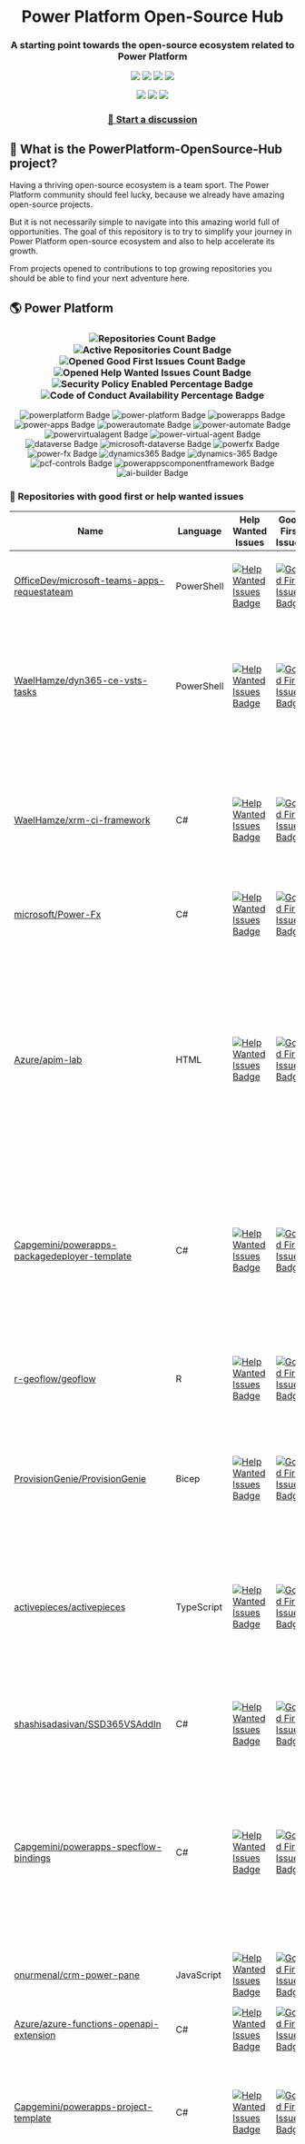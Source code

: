 <p align="center">
    <h1 align="center">
        Power Platform Open-Source Hub
    </h1>
    <h3 align="center">
        A starting point towards the open-source ecosystem related to Power Platform
    </h3>
</p>

<p align="center">
    <a href="https://github.com/rpothin/PowerPlatform-OpenSource-Hub/blob/main/LICENSE" alt="Repository License">
        <img src="https://img.shields.io/github/license/rpothin/PowerPlatform-OpenSource-Hub?color=yellow&label=License" /></a>
    <a href="#watchers" alt="Watchers">
        <img src="https://img.shields.io/github/watchers/rpothin/PowerPlatform-OpenSource-Hub?style=social" /></a>
    <a href="#forks" alt="Forks">
        <img src="https://img.shields.io/github/forks/rpothin/PowerPlatform-OpenSource-Hub?style=social" /></a>
    <a href="#stars" alt="Stars">
        <img src="https://img.shields.io/github/stars/rpothin/PowerPlatform-OpenSource-Hub?style=social" /></a>
</p>

<p align="center">
    <a href="https://github.com/rpothin/PowerPlatform-OpenSource-Hub/actions/workflows/update-github-repositories-details.yml" alt="Update repositories details">
        <img src="https://github.com/rpothin/PowerPlatform-OpenSource-Hub/actions/workflows/update-github-repositories-details.yml/badge.svg" /></a>
    <a href="https://github.com/rpothin/PowerPlatform-OpenSource-Hub/actions/workflows/update-readme-with-github-repositories-details.yml" alt="Update README">
        <img src="https://github.com/rpothin/PowerPlatform-OpenSource-Hub/actions/workflows/update-readme-with-github-repositories-details.yml/badge.svg" /></a>
    <a href="https://github.com/rpothin/PowerPlatform-OpenSource-Hub/actions/workflows/pages/pages-build-deployment" alt="Update website">
        <img src="https://github.com/rpothin/PowerPlatform-OpenSource-Hub/actions/workflows/pages/pages-build-deployment/badge.svg" /></a>
</p>

<h3 align="center">
  <a href="https://github.com/rpothin/PowerPlatform-OpenSource-Hub/discussions/new/choose">📢 Start a discussion</a>
</h3>

## 🏡 What is the PowerPlatform-OpenSource-Hub project?

Having a thriving open-source ecosystem is a team sport.
The Power Platform community should feel lucky, because we already have amazing open-source projects.

But it is not necessarily simple to navigate into this amazing world full of opportunities.
The goal of this repository is to try to simplify your journey in Power Platform open-source ecosystem and also to help accelerate its growth.

From projects opened to contributions to top growing repositories you should be able to find your next adventure here.

## 🌎 Power Platform 

<!--START_SECTION:summary-->
<h3 align='center'>
  <img alt='Repositories Count Badge' src='https://img.shields.io/badge/Repositories-204-602890'>
  <img alt='Active Repositories Count Badge' src='https://img.shields.io/badge/Active_Repositories-133-A24FBF'>
  <img alt='Opened Good First Issues Count Badge' src='https://img.shields.io/badge/Good_First_Issues-15-green'>
  <img alt='Opened Help Wanted Issues Count Badge' src='https://img.shields.io/badge/Help_Wanted_Issues-18-blue'>
  <br/>
  <img alt='Security Policy Enabled Percentage Badge' src='https://img.shields.io/badge/Security_Policy_Enabled_Percentage-22-orange'>
  <img alt='Code of Conduct Availability Percentage Badge' src='https://img.shields.io/badge/Code_of_Conduct_Availability_Percentage-30-9F2B63'>
</h3>

<p align='center'>
  <img alt='powerplatform Badge' src='https://img.shields.io/badge/powerplatform-936272'>
  <img alt='power-platform Badge' src='https://img.shields.io/badge/power--platform-642DBC'>
  <img alt='powerapps Badge' src='https://img.shields.io/badge/powerapps-D2F6C4'>
  <img alt='power-apps Badge' src='https://img.shields.io/badge/power--apps-4D1FEF'>
  <img alt='powerautomate Badge' src='https://img.shields.io/badge/powerautomate-6BAD8D'>
  <img alt='power-automate Badge' src='https://img.shields.io/badge/power--automate-EB3E9F'>
  <img alt='powervirtualagent Badge' src='https://img.shields.io/badge/powervirtualagent-ED0EAF'>
  <img alt='power-virtual-agent Badge' src='https://img.shields.io/badge/power--virtual--agent-3D3237'>
  <img alt='dataverse Badge' src='https://img.shields.io/badge/dataverse-7239B3'>
  <img alt='microsoft-dataverse Badge' src='https://img.shields.io/badge/microsoft--dataverse-A56044'>
  <img alt='powerfx Badge' src='https://img.shields.io/badge/powerfx-6BB5DB'>
  <img alt='power-fx Badge' src='https://img.shields.io/badge/power--fx-746624'>
  <img alt='dynamics365 Badge' src='https://img.shields.io/badge/dynamics365-400B17'>
  <img alt='dynamics-365 Badge' src='https://img.shields.io/badge/dynamics--365-0ADC5A'>
  <img alt='pcf-controls Badge' src='https://img.shields.io/badge/pcf--controls-9CF9C7'>
  <img alt='powerappscomponentframework Badge' src='https://img.shields.io/badge/powerappscomponentframework-E68C44'>
  <img alt='ai-builder Badge' src='https://img.shields.io/badge/ai--builder-5F87DA'>
</p>
<!--END_SECTION:summary-->

### 💭 Repositories with good first or help wanted issues

<!--START_SECTION:repositories-opened-to-contribution-->
|Name|Language|Help Wanted Issues|Good First Issues|Topics|
|----|--------|------------------|-----------------|------|
|[OfficeDev/microsoft-teams-apps-requestateam](https://github.com/OfficeDev/microsoft-teams-apps-requestateam)|PowerShell|[![Help Wanted Issues Badge](https://img.shields.io/badge/30-blue)](https://github.com/OfficeDev/microsoft-teams-apps-requestateam/labels/help%20wanted)|[![Good First Issues Badge](https://img.shields.io/badge/17-green)](https://github.com/OfficeDev/microsoft-teams-apps-requestateam/labels/good%20first%20issue)|![microsoft Badge](https://img.shields.io/badge/microsoft-EDABCA) ![microsoftteams Badge](https://img.shields.io/badge/microsoftteams-A8A98B) ![powerapps Badge](https://img.shields.io/badge/powerapps-3BCC6B) ![powerautomate Badge](https://img.shields.io/badge/powerautomate-F26A70) ![logicapps Badge](https://img.shields.io/badge/logicapps-BBAC58) ![azure Badge](https://img.shields.io/badge/azure-B1DC4B)|
|[WaelHamze/dyn365-ce-vsts-tasks](https://github.com/WaelHamze/dyn365-ce-vsts-tasks)|PowerShell|[![Help Wanted Issues Badge](https://img.shields.io/badge/30-blue)](https://github.com/WaelHamze/dyn365-ce-vsts-tasks/labels/help%20wanted)|[![Good First Issues Badge](https://img.shields.io/badge/0-green)](https://github.com/WaelHamze/dyn365-ce-vsts-tasks/labels/good%20first%20issue)|![devops Badge](https://img.shields.io/badge/devops-9B75E9) ![continuous-integration Badge](https://img.shields.io/badge/continuous--integration-D8E7D3) ![continuous-delivery Badge](https://img.shields.io/badge/continuous--delivery-EF9638) ![continuous-deployment Badge](https://img.shields.io/badge/continuous--deployment-ACA64C) ![dynamics-365 Badge](https://img.shields.io/badge/dynamics--365-8FAC13) ![powershell Badge](https://img.shields.io/badge/powershell-E2D4F8) ![msdyn365 Badge](https://img.shields.io/badge/msdyn365-717721) ![crm Badge](https://img.shields.io/badge/crm-2C590B) ![dynamics Badge](https://img.shields.io/badge/dynamics-A52B39) ![build-automation Badge](https://img.shields.io/badge/build--automation-573763) ![release-automation Badge](https://img.shields.io/badge/release--automation-CBA6A9)|
|[WaelHamze/xrm-ci-framework](https://github.com/WaelHamze/xrm-ci-framework)|C#|[![Help Wanted Issues Badge](https://img.shields.io/badge/11-blue)](https://github.com/WaelHamze/xrm-ci-framework/labels/help%20wanted)|[![Good First Issues Badge](https://img.shields.io/badge/0-green)](https://github.com/WaelHamze/xrm-ci-framework/labels/good%20first%20issue)|![devops Badge](https://img.shields.io/badge/devops-26DCB1) ![continuous-integration Badge](https://img.shields.io/badge/continuous--integration-FC6040) ![continuous-delivery Badge](https://img.shields.io/badge/continuous--delivery-13B99B) ![continuous-deployment Badge](https://img.shields.io/badge/continuous--deployment-111CEA) ![crm Badge](https://img.shields.io/badge/crm-C7EDC9) ![dynamics Badge](https://img.shields.io/badge/dynamics-EE6137) ![msdyn365 Badge](https://img.shields.io/badge/msdyn365-60EB89) ![dynamics-365 Badge](https://img.shields.io/badge/dynamics--365-41593C) ![powershell Badge](https://img.shields.io/badge/powershell-7912F4) ![scripts Badge](https://img.shields.io/badge/scripts-D4D3FC) ![build-automation Badge](https://img.shields.io/badge/build--automation-097C85) ![release-automation Badge](https://img.shields.io/badge/release--automation-C65E4A)|
|[microsoft/Power-Fx](https://github.com/microsoft/Power-Fx)|C#|[![Help Wanted Issues Badge](https://img.shields.io/badge/0-blue)](https://github.com/microsoft/Power-Fx/labels/help%20wanted)|[![Good First Issues Badge](https://img.shields.io/badge/9-green)](https://github.com/microsoft/Power-Fx/labels/good%20first%20issue)|![power-fx Badge](https://img.shields.io/badge/power--fx-68F87F) ![powerfx Badge](https://img.shields.io/badge/powerfx-AD7AC9)|
|[Azure/apim-lab](https://github.com/Azure/apim-lab)|HTML|[![Help Wanted Issues Badge](https://img.shields.io/badge/4-blue)](https://github.com/Azure/apim-lab/labels/help%20wanted)|[![Good First Issues Badge](https://img.shields.io/badge/5-green)](https://github.com/Azure/apim-lab/labels/good%20first%20issue)|![api-rest Badge](https://img.shields.io/badge/api--rest-FAC5B7) ![api-management Badge](https://img.shields.io/badge/api--management-9DAEC9) ![oauth2 Badge](https://img.shields.io/badge/oauth2-8CEB9A) ![azure-api-management Badge](https://img.shields.io/badge/azure--api--management-AC812F) ![json-api Badge](https://img.shields.io/badge/json--api-E1B78D) ![azure-active-directory Badge](https://img.shields.io/badge/azure--active--directory-BEFE50) ![key-vault Badge](https://img.shields.io/badge/key--vault-377D64) ![managed-identities Badge](https://img.shields.io/badge/managed--identities-BCBA60) ![microsoft Badge](https://img.shields.io/badge/microsoft-84E0DB) ![powerapps Badge](https://img.shields.io/badge/powerapps-8B9125) ![ci-cd Badge](https://img.shields.io/badge/ci--cd-F4FFCB) ![azure-devops Badge](https://img.shields.io/badge/azure--devops-4BB9CE) ![azure-resource-manager Badge](https://img.shields.io/badge/azure--resource--manager-E678EE) ![api-gateway Badge](https://img.shields.io/badge/api--gateway-9F6840) ![api-documentation Badge](https://img.shields.io/badge/api--documentation-2D480A) ![swagger Badge](https://img.shields.io/badge/swagger-9DC4E4) ![openapi Badge](https://img.shields.io/badge/openapi-8B52B2) ![azure-resource-templates Badge](https://img.shields.io/badge/azure--resource--templates-0D5E33)|
|[Capgemini/powerapps-packagedeployer-template](https://github.com/Capgemini/powerapps-packagedeployer-template)|C#|[![Help Wanted Issues Badge](https://img.shields.io/badge/0-blue)](https://github.com/Capgemini/powerapps-packagedeployer-template/labels/help%20wanted)|[![Good First Issues Badge](https://img.shields.io/badge/5-green)](https://github.com/Capgemini/powerapps-packagedeployer-template/labels/good%20first%20issue)|![dyanmics-365 Badge](https://img.shields.io/badge/dyanmics--365-CC3728) ![dynamics Badge](https://img.shields.io/badge/dynamics-95A7BD) ![dynamics-crm Badge](https://img.shields.io/badge/dynamics--crm-B2BDB0) ![alm Badge](https://img.shields.io/badge/alm-E68BA2) ![continuous-deployment Badge](https://img.shields.io/badge/continuous--deployment-638729) ![continuous-delivery Badge](https://img.shields.io/badge/continuous--delivery-8BEFDB) ![powerapps Badge](https://img.shields.io/badge/powerapps-E95778) ![package-deployer Badge](https://img.shields.io/badge/package--deployer-D35665) ![power-apps Badge](https://img.shields.io/badge/power--apps-EC1382) ![power-platform Badge](https://img.shields.io/badge/power--platform-90EE03) ![microsoft Badge](https://img.shields.io/badge/microsoft-468015)|
|[r-geoflow/geoflow](https://github.com/r-geoflow/geoflow)|R|[![Help Wanted Issues Badge](https://img.shields.io/badge/5-blue)](https://github.com/r-geoflow/geoflow/labels/help%20wanted)|[![Good First Issues Badge](https://img.shields.io/badge/0-green)](https://github.com/r-geoflow/geoflow/labels/good%20first%20issue)|![r Badge](https://img.shields.io/badge/r-C6D98B) ![geospatial Badge](https://img.shields.io/badge/geospatial-A1D5B5) ![spatial Badge](https://img.shields.io/badge/spatial-9792B9) ![workflow Badge](https://img.shields.io/badge/workflow-FF4FC7) ![data Badge](https://img.shields.io/badge/data-AC026C) ![metadata Badge](https://img.shields.io/badge/metadata-00A931) ![fair Badge](https://img.shields.io/badge/fair-329DF2) ![inspire Badge](https://img.shields.io/badge/inspire-F598BC) ![iso Badge](https://img.shields.io/badge/iso-A555B1) ![ogc Badge](https://img.shields.io/badge/ogc-15C94B) ![orchestrator Badge](https://img.shields.io/badge/orchestrator-CF1F0B) ![zenodo Badge](https://img.shields.io/badge/zenodo-32839F) ![dataverse Badge](https://img.shields.io/badge/dataverse-1DC55F) ![postgis Badge](https://img.shields.io/badge/postgis-852BA1) ![ocs Badge](https://img.shields.io/badge/ocs-789DB4)|
|[ProvisionGenie/ProvisionGenie](https://github.com/ProvisionGenie/ProvisionGenie)|Bicep|[![Help Wanted Issues Badge](https://img.shields.io/badge/3-blue)](https://github.com/ProvisionGenie/ProvisionGenie/labels/help%20wanted)|[![Good First Issues Badge](https://img.shields.io/badge/2-green)](https://github.com/ProvisionGenie/ProvisionGenie/labels/good%20first%20issue)|![microsoftteams Badge](https://img.shields.io/badge/microsoftteams-CA0A58) ![powerplatform Badge](https://img.shields.io/badge/powerplatform-58E60C) ![logicapps Badge](https://img.shields.io/badge/logicapps-CA83D2) ![microsoft-teams Badge](https://img.shields.io/badge/microsoft--teams-D13231) ![azure Badge](https://img.shields.io/badge/azure-EDF4B7) ![microsoft Badge](https://img.shields.io/badge/microsoft-18A0F2) ![hacktoberfest Badge](https://img.shields.io/badge/hacktoberfest-D26D03)|
|[activepieces/activepieces](https://github.com/activepieces/activepieces)|TypeScript|[![Help Wanted Issues Badge](https://img.shields.io/badge/4-blue)](https://github.com/activepieces/activepieces/labels/help%20wanted)|[![Good First Issues Badge](https://img.shields.io/badge/0-green)](https://github.com/activepieces/activepieces/labels/good%20first%20issue)|![no-code Badge](https://img.shields.io/badge/no--code-16A1C6) ![business-automation Badge](https://img.shields.io/badge/business--automation-84A871) ![zapier Badge](https://img.shields.io/badge/zapier-BBA4ED) ![low-code Badge](https://img.shields.io/badge/low--code-DA0377) ![automation Badge](https://img.shields.io/badge/automation-4033C1) ![typescript Badge](https://img.shields.io/badge/typescript-32130D) ![self-hosted Badge](https://img.shields.io/badge/self--hosted-3C1473) ![workflow Badge](https://img.shields.io/badge/workflow-14EC21) ![n8n Badge](https://img.shields.io/badge/n8n-59271B) ![automation-tools Badge](https://img.shields.io/badge/automation--tools-96280B) ![workflow-automation Badge](https://img.shields.io/badge/workflow--automation-AD885F) ![enterprise-automation Badge](https://img.shields.io/badge/enterprise--automation-45B050) ![llm Badge](https://img.shields.io/badge/llm-0C3960) ![workato Badge](https://img.shields.io/badge/workato-35A6C8) ![powerautomate Badge](https://img.shields.io/badge/powerautomate-EFC3DB) ![tray Badge](https://img.shields.io/badge/tray-3FCADF) ![agent Badge](https://img.shields.io/badge/agent-96E386) ![agents Badge](https://img.shields.io/badge/agents-691E5A) ![ai Badge](https://img.shields.io/badge/ai-8A17ED)|
|[shashisadasivan/SSD365VSAddIn](https://github.com/shashisadasivan/SSD365VSAddIn)|C#|[![Help Wanted Issues Badge](https://img.shields.io/badge/2-blue)](https://github.com/shashisadasivan/SSD365VSAddIn/labels/help%20wanted)|[![Good First Issues Badge](https://img.shields.io/badge/2-green)](https://github.com/shashisadasivan/SSD365VSAddIn/labels/good%20first%20issue)|![d365fo Badge](https://img.shields.io/badge/d365fo-9EBD28) ![d365 Badge](https://img.shields.io/badge/d365-BB1834) ![visual-studio-extension Badge](https://img.shields.io/badge/visual--studio--extension-10D598) ![dynamics-365 Badge](https://img.shields.io/badge/dynamics--365-31208F) ![hacktoberfest Badge](https://img.shields.io/badge/hacktoberfest-F72307)|
|[Capgemini/powerapps-specflow-bindings](https://github.com/Capgemini/powerapps-specflow-bindings)|C#|[![Help Wanted Issues Badge](https://img.shields.io/badge/0-blue)](https://github.com/Capgemini/powerapps-specflow-bindings/labels/help%20wanted)|[![Good First Issues Badge](https://img.shields.io/badge/4-green)](https://github.com/Capgemini/powerapps-specflow-bindings/labels/good%20first%20issue)|![dynamics-365 Badge](https://img.shields.io/badge/dynamics--365-67043D) ![dynamics Badge](https://img.shields.io/badge/dynamics-DA75A2) ![dynamics-crm Badge](https://img.shields.io/badge/dynamics--crm-BD7205) ![specflow Badge](https://img.shields.io/badge/specflow-B3F748) ![automated-testing Badge](https://img.shields.io/badge/automated--testing-9E5929) ![automated-tests Badge](https://img.shields.io/badge/automated--tests-358D0F) ![ui-testing Badge](https://img.shields.io/badge/ui--testing-35B70F) ![xrm Badge](https://img.shields.io/badge/xrm-D5C011) ![powerapps Badge](https://img.shields.io/badge/powerapps-365068) ![cds Badge](https://img.shields.io/badge/cds-069A17) ![bindings Badge](https://img.shields.io/badge/bindings-CD0997) ![specflow-steps Badge](https://img.shields.io/badge/specflow--steps-93FC39) ![test-automation Badge](https://img.shields.io/badge/test--automation-20493A) ![testing Badge](https://img.shields.io/badge/testing-6BACFA) ![specflow-bindings Badge](https://img.shields.io/badge/specflow--bindings-7D1647) ![uci Badge](https://img.shields.io/badge/uci-0ABE90) ![power-apps Badge](https://img.shields.io/badge/power--apps-B5FC70) ![power-platform Badge](https://img.shields.io/badge/power--platform-F08CAD) ![microsoft Badge](https://img.shields.io/badge/microsoft-DF3E83)|
|[onurmenal/crm-power-pane](https://github.com/onurmenal/crm-power-pane)|JavaScript|[![Help Wanted Issues Badge](https://img.shields.io/badge/1-blue)](https://github.com/onurmenal/crm-power-pane/labels/help%20wanted)|[![Good First Issues Badge](https://img.shields.io/badge/3-green)](https://github.com/onurmenal/crm-power-pane/labels/good%20first%20issue)|![dynamics-crm Badge](https://img.shields.io/badge/dynamics--crm-9EBCCD) ![dynamics-365 Badge](https://img.shields.io/badge/dynamics--365-BEC55A) ![browser-extension Badge](https://img.shields.io/badge/browser--extension-C3467E) ![crm Badge](https://img.shields.io/badge/crm-F097A4)|
|[Azure/azure-functions-openapi-extension](https://github.com/Azure/azure-functions-openapi-extension)|C#|[![Help Wanted Issues Badge](https://img.shields.io/badge/0-blue)](https://github.com/Azure/azure-functions-openapi-extension/labels/help%20wanted)|[![Good First Issues Badge](https://img.shields.io/badge/4-green)](https://github.com/Azure/azure-functions-openapi-extension/labels/good%20first%20issue)|![azure-functions Badge](https://img.shields.io/badge/azure--functions-956E46) ![swagger-ui Badge](https://img.shields.io/badge/swagger--ui-6FDE1B) ![hacktoberfest Badge](https://img.shields.io/badge/hacktoberfest-DCA75E) ![azure Badge](https://img.shields.io/badge/azure-6C91B8) ![openapi Badge](https://img.shields.io/badge/openapi-7F9113) ![power-platform Badge](https://img.shields.io/badge/power--platform-48A0B9)|
|[Capgemini/powerapps-project-template](https://github.com/Capgemini/powerapps-project-template)|C#|[![Help Wanted Issues Badge](https://img.shields.io/badge/0-blue)](https://github.com/Capgemini/powerapps-project-template/labels/help%20wanted)|[![Good First Issues Badge](https://img.shields.io/badge/3-green)](https://github.com/Capgemini/powerapps-project-template/labels/good%20first%20issue)|![powerapps Badge](https://img.shields.io/badge/powerapps-15A56B) ![power-apps Badge](https://img.shields.io/badge/power--apps-38B33D) ![dynamics-365 Badge](https://img.shields.io/badge/dynamics--365-01A265) ![dynamics Badge](https://img.shields.io/badge/dynamics-CA7693) ![dynamics-crm Badge](https://img.shields.io/badge/dynamics--crm-7AFF1C) ![powerplatform Badge](https://img.shields.io/badge/powerplatform-CB7A64) ![power-platform Badge](https://img.shields.io/badge/power--platform-F909D5) ![yeoman-generator Badge](https://img.shields.io/badge/yeoman--generator-7558C5) ![microsoft Badge](https://img.shields.io/badge/microsoft-61D52E)|
|[J535D165/datahugger](https://github.com/J535D165/datahugger)|Python|[![Help Wanted Issues Badge](https://img.shields.io/badge/3-blue)](https://github.com/J535D165/datahugger/labels/help%20wanted)|[![Good First Issues Badge](https://img.shields.io/badge/0-green)](https://github.com/J535D165/datahugger/labels/good%20first%20issue)|![scientific Badge](https://img.shields.io/badge/scientific-A85B96) ![scientific-data Badge](https://img.shields.io/badge/scientific--data-376B3A) ![cli Badge](https://img.shields.io/badge/cli-F30729) ![data Badge](https://img.shields.io/badge/data-E70C64) ![dataverse Badge](https://img.shields.io/badge/dataverse-1C2D77) ![dryad Badge](https://img.shields.io/badge/dryad-76EF32) ![figshare Badge](https://img.shields.io/badge/figshare-A6D770) ![github Badge](https://img.shields.io/badge/github-86947D) ![python Badge](https://img.shields.io/badge/python-C216E0) ![repository Badge](https://img.shields.io/badge/repository-80A292) ![research Badge](https://img.shields.io/badge/research-7D80CC) ![research-data-management Badge](https://img.shields.io/badge/research--data--management-278817) ![science Badge](https://img.shields.io/badge/science-89AE82) ![utrecht-university Badge](https://img.shields.io/badge/utrecht--university-9F3499) ![zenodo Badge](https://img.shields.io/badge/zenodo-6D7520) ![datacite Badge](https://img.shields.io/badge/datacite-2CE6E1) ![dataone Badge](https://img.shields.io/badge/dataone-67CED9) ![mendeley-data Badge](https://img.shields.io/badge/mendeley--data-4D591D) ![rdm Badge](https://img.shields.io/badge/rdm-867DFB)|
|[pnp/provision-assist-m365](https://github.com/pnp/provision-assist-m365)|PowerShell|[![Help Wanted Issues Badge](https://img.shields.io/badge/1-blue)](https://github.com/pnp/provision-assist-m365/labels/help%20wanted)|[![Good First Issues Badge](https://img.shields.io/badge/1-green)](https://github.com/pnp/provision-assist-m365/labels/good%20first%20issue)|![microsoftteams Badge](https://img.shields.io/badge/microsoftteams-42D601) ![powerapps Badge](https://img.shields.io/badge/powerapps-885588) ![powerapps-solutions Badge](https://img.shields.io/badge/powerapps--solutions-05CDED) ![sharepoint Badge](https://img.shields.io/badge/sharepoint-828539) ![azureautomation Badge](https://img.shields.io/badge/azureautomation-35475E) ![logicapps Badge](https://img.shields.io/badge/logicapps-D17789) ![powerautomate Badge](https://img.shields.io/badge/powerautomate-63DC29) ![powershell Badge](https://img.shields.io/badge/powershell-5C7264) ![provisioning Badge](https://img.shields.io/badge/provisioning-5D1B17) ![copilot Badge](https://img.shields.io/badge/copilot-1E127C) ![copilot-for-microsoft-365 Badge](https://img.shields.io/badge/copilot--for--microsoft--365-AFD8FE)|
|[microsoft/powercat-creator-kit](https://github.com/microsoft/powercat-creator-kit)|CSS|[![Help Wanted Issues Badge](https://img.shields.io/badge/0-blue)](https://github.com/microsoft/powercat-creator-kit/labels/help%20wanted)|[![Good First Issues Badge](https://img.shields.io/badge/2-green)](https://github.com/microsoft/powercat-creator-kit/labels/good%20first%20issue)|![pcf Badge](https://img.shields.io/badge/pcf-22A3A9) ![powerapps Badge](https://img.shields.io/badge/powerapps-F59D05)|
|[ewingjm/development-hub](https://github.com/ewingjm/development-hub)|C#|[![Help Wanted Issues Badge](https://img.shields.io/badge/0-blue)](https://github.com/ewingjm/development-hub/labels/help%20wanted)|[![Good First Issues Badge](https://img.shields.io/badge/2-green)](https://github.com/ewingjm/development-hub/labels/good%20first%20issue)|![powerapps Badge](https://img.shields.io/badge/powerapps-9E2FE2) ![powerapps-solutions Badge](https://img.shields.io/badge/powerapps--solutions-1E4198) ![powerplatform Badge](https://img.shields.io/badge/powerplatform-C5737F) ![dynamics Badge](https://img.shields.io/badge/dynamics-A801F9) ![dynamics-crm Badge](https://img.shields.io/badge/dynamics--crm-640D9A) ![dynamics365 Badge](https://img.shields.io/badge/dynamics365-D33BD2) ![dynamics-365 Badge](https://img.shields.io/badge/dynamics--365-F77C24) ![dynamics-crm-online Badge](https://img.shields.io/badge/dynamics--crm--online-7C08C0) ![common-data-service Badge](https://img.shields.io/badge/common--data--service-5DB058) ![cds Badge](https://img.shields.io/badge/cds-71DBA6) ![ci Badge](https://img.shields.io/badge/ci-7C8829) ![continuous-integration Badge](https://img.shields.io/badge/continuous--integration-8FEF22) ![devops Badge](https://img.shields.io/badge/devops-0E44B6) ![azure-devops Badge](https://img.shields.io/badge/azure--devops-EEC7CD)|
|[Capgemini/xrm-datamigration](https://github.com/Capgemini/xrm-datamigration)|C#|[![Help Wanted Issues Badge](https://img.shields.io/badge/0-blue)](https://github.com/Capgemini/xrm-datamigration/labels/help%20wanted)|[![Good First Issues Badge](https://img.shields.io/badge/2-green)](https://github.com/Capgemini/xrm-datamigration/labels/good%20first%20issue)|![power-apps Badge](https://img.shields.io/badge/power--apps-5B9C72) ![power-platform Badge](https://img.shields.io/badge/power--platform-CCE404) ![dynamics-365 Badge](https://img.shields.io/badge/dynamics--365-4C1D19) ![dynamics-crm Badge](https://img.shields.io/badge/dynamics--crm-E24D0F) ![dynamics Badge](https://img.shields.io/badge/dynamics-A8C52E) ![common-data-service Badge](https://img.shields.io/badge/common--data--service-FF034C) ![cds Badge](https://img.shields.io/badge/cds-693E6F) ![microsoft Badge](https://img.shields.io/badge/microsoft-B43CCF) ![powerplatform Badge](https://img.shields.io/badge/powerplatform-2595D5)|
|[microsoft/Microsoft365DSC](https://github.com/microsoft/Microsoft365DSC)|PowerShell|[![Help Wanted Issues Badge](https://img.shields.io/badge/2-blue)](https://github.com/microsoft/Microsoft365DSC/labels/help%20wanted)|[![Good First Issues Badge](https://img.shields.io/badge/0-green)](https://github.com/microsoft/Microsoft365DSC/labels/good%20first%20issue)|![microsoft365 Badge](https://img.shields.io/badge/microsoft365-9F6FED) ![powershell Badge](https://img.shields.io/badge/powershell-B2F1C0) ![monitoring Badge](https://img.shields.io/badge/monitoring-7B1AB6) ![desiredstateconfiguration Badge](https://img.shields.io/badge/desiredstateconfiguration-88CC06) ![configuration-as-code Badge](https://img.shields.io/badge/configuration--as--code-D65396) ![devops Badge](https://img.shields.io/badge/devops-83191C) ![office365 Badge](https://img.shields.io/badge/office365-E49961) ![sharepoint Badge](https://img.shields.io/badge/sharepoint-B58D57) ![onedrive Badge](https://img.shields.io/badge/onedrive-36D553) ![powerplatform Badge](https://img.shields.io/badge/powerplatform-E7BD4A) ![teams Badge](https://img.shields.io/badge/teams-715E82) ![microsoft Badge](https://img.shields.io/badge/microsoft-072F8A) ![securityandcompliance Badge](https://img.shields.io/badge/securityandcompliance-C0BE65) ![skypeforbusiness Badge](https://img.shields.io/badge/skypeforbusiness-8D970E) ![azuread Badge](https://img.shields.io/badge/azuread-FE9F76) ![exchangeonline Badge](https://img.shields.io/badge/exchangeonline-0A9DAB) ![intune Badge](https://img.shields.io/badge/intune-73365D) ![hacktoberfest Badge](https://img.shields.io/badge/hacktoberfest-30F14F)|
|[OliverFlint/XrmTypesGen](https://github.com/OliverFlint/XrmTypesGen)|TypeScript|[![Help Wanted Issues Badge](https://img.shields.io/badge/2-blue)](https://github.com/OliverFlint/XrmTypesGen/labels/help%20wanted)|[![Good First Issues Badge](https://img.shields.io/badge/0-green)](https://github.com/OliverFlint/XrmTypesGen/labels/good%20first%20issue)|![dynmaics Badge](https://img.shields.io/badge/dynmaics-34703F) ![356 Badge](https://img.shields.io/badge/356-D3EBAD) ![typescript Badge](https://img.shields.io/badge/typescript-CF17D8) ![javascript Badge](https://img.shields.io/badge/javascript-6BD4F9) ![dataverse Badge](https://img.shields.io/badge/dataverse-11737C) ![powerapps Badge](https://img.shields.io/badge/powerapps-5D5A40) ![dynamics-365 Badge](https://img.shields.io/badge/dynamics--365-3EA93F)|
|[scottdurow/RibbonWorkbench](https://github.com/scottdurow/RibbonWorkbench)|JavaScript|[![Help Wanted Issues Badge](https://img.shields.io/badge/1-blue)](https://github.com/scottdurow/RibbonWorkbench/labels/help%20wanted)|[![Good First Issues Badge](https://img.shields.io/badge/0-green)](https://github.com/scottdurow/RibbonWorkbench/labels/good%20first%20issue)|![dynamics365 Badge](https://img.shields.io/badge/dynamics365-F635BF)|
|[IQSS/dataverse-client-r](https://github.com/IQSS/dataverse-client-r)|R|[![Help Wanted Issues Badge](https://img.shields.io/badge/1-blue)](https://github.com/IQSS/dataverse-client-r/labels/help%20wanted)|[![Good First Issues Badge](https://img.shields.io/badge/0-green)](https://github.com/IQSS/dataverse-client-r/labels/good%20first%20issue)|![dataverse Badge](https://img.shields.io/badge/dataverse-0E06B9) ![sword Badge](https://img.shields.io/badge/sword-98F91D) ![r Badge](https://img.shields.io/badge/r-2633F2) ![cran Badge](https://img.shields.io/badge/cran-D3C71F) ![data Badge](https://img.shields.io/badge/data-4ECF1A) ![data-deposit Badge](https://img.shields.io/badge/data--deposit-D7493B) ![dataverse-api Badge](https://img.shields.io/badge/dataverse--api-09E338)|
|[Power-Maverick/PCF-CustomControlBuilder](https://github.com/Power-Maverick/PCF-CustomControlBuilder)|C#|[![Help Wanted Issues Badge](https://img.shields.io/badge/1-blue)](https://github.com/Power-Maverick/PCF-CustomControlBuilder/labels/help%20wanted)|[![Good First Issues Badge](https://img.shields.io/badge/0-green)](https://github.com/Power-Maverick/PCF-CustomControlBuilder/labels/good%20first%20issue)|![xrmtoolbox Badge](https://img.shields.io/badge/xrmtoolbox-DCE7E2) ![cds Badge](https://img.shields.io/badge/cds-7EFAA7) ![powerapps Badge](https://img.shields.io/badge/powerapps-BF2B2A) ![dynamics-365 Badge](https://img.shields.io/badge/dynamics--365-E0F4A4) ![pcf Badge](https://img.shields.io/badge/pcf-ED4E4C) ![custom-controls Badge](https://img.shields.io/badge/custom--controls-74C4D6) ![powerappscomponentframework Badge](https://img.shields.io/badge/powerappscomponentframework-EF64EF)|
|[MscrmTools/XrmToolBox](https://github.com/MscrmTools/XrmToolBox)|C#|[![Help Wanted Issues Badge](https://img.shields.io/badge/1-blue)](https://github.com/MscrmTools/XrmToolBox/labels/help%20wanted)|[![Good First Issues Badge](https://img.shields.io/badge/0-green)](https://github.com/MscrmTools/XrmToolBox/labels/good%20first%20issue)|![xrmtoolbox Badge](https://img.shields.io/badge/xrmtoolbox-5BD91F) ![microsoft-dynamics-crm Badge](https://img.shields.io/badge/microsoft--dynamics--crm-A0E6BA) ![cds Badge](https://img.shields.io/badge/cds-DE4A13) ![powerapps Badge](https://img.shields.io/badge/powerapps-CFC936) ![microsoft-dynamics Badge](https://img.shields.io/badge/microsoft--dynamics-DF0CAA) ![microsoft-dataverse Badge](https://img.shields.io/badge/microsoft--dataverse-0F9455)|
|[OGcanviz/ChartComponents](https://github.com/OGcanviz/ChartComponents)||[![Help Wanted Issues Badge](https://img.shields.io/badge/0-blue)](https://github.com/OGcanviz/ChartComponents/labels/help%20wanted)|[![Good First Issues Badge](https://img.shields.io/badge/1-green)](https://github.com/OGcanviz/ChartComponents/labels/good%20first%20issue)|![powerapps Badge](https://img.shields.io/badge/powerapps-9CAB13) ![office365 Badge](https://img.shields.io/badge/office365-BBC441) ![powerplatform Badge](https://img.shields.io/badge/powerplatform-541220) ![charts Badge](https://img.shields.io/badge/charts-80B16F) ![graphs Badge](https://img.shields.io/badge/graphs-1F240F) ![svg Badge](https://img.shields.io/badge/svg-FCFE89) ![components Badge](https://img.shields.io/badge/components-5C7567)|
|[PowerPlatformAF/PowerPlatformAF](https://github.com/PowerPlatformAF/PowerPlatformAF)||[![Help Wanted Issues Badge](https://img.shields.io/badge/1-blue)](https://github.com/PowerPlatformAF/PowerPlatformAF/labels/help%20wanted)|[![Good First Issues Badge](https://img.shields.io/badge/0-green)](https://github.com/PowerPlatformAF/PowerPlatformAF/labels/good%20first%20issue)|![powerplatform Badge](https://img.shields.io/badge/powerplatform-4A7E71) ![powerapps Badge](https://img.shields.io/badge/powerapps-0C586A) ![powerbi Badge](https://img.shields.io/badge/powerbi-0D7AA8) ![powerautomate Badge](https://img.shields.io/badge/powerautomate-691C0C) ![powervirtualagent Badge](https://img.shields.io/badge/powervirtualagent-8656DD) ![dynamics365 Badge](https://img.shields.io/badge/dynamics365-7CCBB6) ![microsoft Badge](https://img.shields.io/badge/microsoft-EA4B78)|
<!--END_SECTION:repositories-opened-to-contribution-->

### 🚀 Top 10 growing repositories

<!--START_SECTION:top-growing-repositories-->
|Name|Language|Stars|Watchers|Topics|
|----|--------|-----|--------|------|
|[activepieces/activepieces](https://github.com/activepieces/activepieces)|TypeScript|![Stars Badge](https://img.shields.io/badge/10021-yellow)|![Watchers Badge](https://img.shields.io/badge/58-orange)|![no-code Badge](https://img.shields.io/badge/no--code-B69871) ![business-automation Badge](https://img.shields.io/badge/business--automation-0AFF77) ![zapier Badge](https://img.shields.io/badge/zapier-6A2799) ![low-code Badge](https://img.shields.io/badge/low--code-5A4EFC) ![automation Badge](https://img.shields.io/badge/automation-F03818) ![typescript Badge](https://img.shields.io/badge/typescript-DAD5D7) ![self-hosted Badge](https://img.shields.io/badge/self--hosted-8FF6D7) ![workflow Badge](https://img.shields.io/badge/workflow-587B66) ![n8n Badge](https://img.shields.io/badge/n8n-FDE42E) ![automation-tools Badge](https://img.shields.io/badge/automation--tools-2870A7) ![workflow-automation Badge](https://img.shields.io/badge/workflow--automation-90D395) ![enterprise-automation Badge](https://img.shields.io/badge/enterprise--automation-C951A0) ![llm Badge](https://img.shields.io/badge/llm-1EE1AD) ![workato Badge](https://img.shields.io/badge/workato-481EC9) ![powerautomate Badge](https://img.shields.io/badge/powerautomate-3E797B) ![tray Badge](https://img.shields.io/badge/tray-E90F82) ![agent Badge](https://img.shields.io/badge/agent-3B1768) ![agents Badge](https://img.shields.io/badge/agents-43107C) ![ai Badge](https://img.shields.io/badge/ai-401B81)|
|[microsoft/Microsoft365DSC](https://github.com/microsoft/Microsoft365DSC)|PowerShell|![Stars Badge](https://img.shields.io/badge/1633-yellow)|![Watchers Badge](https://img.shields.io/badge/78-orange)|![microsoft365 Badge](https://img.shields.io/badge/microsoft365-6E9533) ![powershell Badge](https://img.shields.io/badge/powershell-CCB7A1) ![monitoring Badge](https://img.shields.io/badge/monitoring-6D8B39) ![desiredstateconfiguration Badge](https://img.shields.io/badge/desiredstateconfiguration-CCA6C7) ![configuration-as-code Badge](https://img.shields.io/badge/configuration--as--code-28BE4C) ![devops Badge](https://img.shields.io/badge/devops-0A87D4) ![office365 Badge](https://img.shields.io/badge/office365-2D94DE) ![sharepoint Badge](https://img.shields.io/badge/sharepoint-19543C) ![onedrive Badge](https://img.shields.io/badge/onedrive-D2C884) ![powerplatform Badge](https://img.shields.io/badge/powerplatform-724005) ![teams Badge](https://img.shields.io/badge/teams-0C2DBE) ![microsoft Badge](https://img.shields.io/badge/microsoft-916CDC) ![securityandcompliance Badge](https://img.shields.io/badge/securityandcompliance-9DD4E3) ![skypeforbusiness Badge](https://img.shields.io/badge/skypeforbusiness-B332B6) ![azuread Badge](https://img.shields.io/badge/azuread-C25908) ![exchangeonline Badge](https://img.shields.io/badge/exchangeonline-87FACC) ![intune Badge](https://img.shields.io/badge/intune-A5EB9E) ![hacktoberfest Badge](https://img.shields.io/badge/hacktoberfest-D2E6C0)|
|[sandroasp/Microsoft-Integration-and-Azure-Stencils-Pack-for-Visio](https://github.com/sandroasp/Microsoft-Integration-and-Azure-Stencils-Pack-for-Visio)|PowerShell|![Stars Badge](https://img.shields.io/badge/1456-yellow)|![Watchers Badge](https://img.shields.io/badge/122-orange)|![stencils Badge](https://img.shields.io/badge/stencils-67A810) ![stencils-pack Badge](https://img.shields.io/badge/stencils--pack-C01A07) ![mis-azure Badge](https://img.shields.io/badge/mis--azure-BB7921) ![support-stencils Badge](https://img.shields.io/badge/support--stencils-687E32) ![systems-logo-stencils Badge](https://img.shields.io/badge/systems--logo--stencils-C45CD9) ![sap-stencils Badge](https://img.shields.io/badge/sap--stencils-D40B54) ![integration Badge](https://img.shields.io/badge/integration-F54A11) ![azure Badge](https://img.shields.io/badge/azure-213B8D) ![power-platform Badge](https://img.shields.io/badge/power--platform-D5A1F2) ![office-365 Badge](https://img.shields.io/badge/office--365-B1B9D1) ![visio Badge](https://img.shields.io/badge/visio-3F57C7) ![resizable-visio-shapes Badge](https://img.shields.io/badge/resizable--visio--shapes-28BD7A) ![shapes Badge](https://img.shields.io/badge/shapes-54E6B9) ![mis-devices-stencils Badge](https://img.shields.io/badge/mis--devices--stencils-E3B4FF) ![office Badge](https://img.shields.io/badge/office-8D627F)|
|[mbrg/power-pwn](https://github.com/mbrg/power-pwn)|Python|![Stars Badge](https://img.shields.io/badge/835-yellow)|![Watchers Badge](https://img.shields.io/badge/17-orange)|![defcon30 Badge](https://img.shields.io/badge/defcon30-A83042) ![pentesting Badge](https://img.shields.io/badge/pentesting-71638E) ![redteam Badge](https://img.shields.io/badge/redteam-A435B1) ![hacking Badge](https://img.shields.io/badge/hacking-5E7027) ![powerautomate Badge](https://img.shields.io/badge/powerautomate-3243FB) ![roboticprocessautomation Badge](https://img.shields.io/badge/roboticprocessautomation-C3F96F) ![rpa Badge](https://img.shields.io/badge/rpa-C0216B) ![lowcode Badge](https://img.shields.io/badge/lowcode-6BC9F3) ![nocode Badge](https://img.shields.io/badge/nocode-92E8B1) ![m365 Badge](https://img.shields.io/badge/m365-2474F1) ![microsoft365 Badge](https://img.shields.io/badge/microsoft365-C72E10) ![powerapps Badge](https://img.shields.io/badge/powerapps-B6D949) ![blackhat2023 Badge](https://img.shields.io/badge/blackhat2023-DC40A4) ![hacking-tool Badge](https://img.shields.io/badge/hacking--tool-87E86D) ![redteamer Badge](https://img.shields.io/badge/redteamer-937F57) ![redteaming Badge](https://img.shields.io/badge/redteaming-071A4C) ![blackhat2024 Badge](https://img.shields.io/badge/blackhat2024-F167CF) ![ai-red-team Badge](https://img.shields.io/badge/ai--red--team-7376BD) ![copilotstudio Badge](https://img.shields.io/badge/copilotstudio-5B0790) ![copilot-for-microsoft-365 Badge](https://img.shields.io/badge/copilot--for--microsoft--365-EF6DC9)|
|[microsoft/PowerApps-Samples](https://github.com/microsoft/PowerApps-Samples)|C#|![Stars Badge](https://img.shields.io/badge/1529-yellow)|![Watchers Badge](https://img.shields.io/badge/116-orange)|![dataverse Badge](https://img.shields.io/badge/dataverse-8AF7C5) ![dynamics-365 Badge](https://img.shields.io/badge/dynamics--365-102AB5) ![dynamics365 Badge](https://img.shields.io/badge/dynamics365-941C6F) ![microsoft-dataverse Badge](https://img.shields.io/badge/microsoft--dataverse-A55789) ![pcf-controls Badge](https://img.shields.io/badge/pcf--controls-B375F1) ![power-apps Badge](https://img.shields.io/badge/power--apps-BDD3C6) ![power-platform Badge](https://img.shields.io/badge/power--platform-D8E46B) ![powerapps Badge](https://img.shields.io/badge/powerapps-45705C) ![powerappscomponentframework Badge](https://img.shields.io/badge/powerappscomponentframework-EBA3A4) ![powerplatform Badge](https://img.shields.io/badge/powerplatform-9BE390) ![ai-builder Badge](https://img.shields.io/badge/ai--builder-2951F3) ![power-pages Badge](https://img.shields.io/badge/power--pages-4E1DBB)|
|[pnp/powerapps-designtoolkit](https://github.com/pnp/powerapps-designtoolkit)||![Stars Badge](https://img.shields.io/badge/178-yellow)|![Watchers Badge](https://img.shields.io/badge/21-orange)|![powerapps Badge](https://img.shields.io/badge/powerapps-7DFE59) ![ui Badge](https://img.shields.io/badge/ui-BF7858)|
|[microsoft/PowerPlatformConnectors](https://github.com/microsoft/PowerPlatformConnectors)|C#|![Stars Badge](https://img.shields.io/badge/987-yellow)|![Watchers Badge](https://img.shields.io/badge/59-orange)|![microsoft Badge](https://img.shields.io/badge/microsoft-18857E) ![connector Badge](https://img.shields.io/badge/connector-69D7BD) ![power-platform Badge](https://img.shields.io/badge/power--platform-A3BDFA) ![logicapps Badge](https://img.shields.io/badge/logicapps-5BCA94) ![powerapps Badge](https://img.shields.io/badge/powerapps-963FA9) ![powerautomate Badge](https://img.shields.io/badge/powerautomate-1F7D06) ![hacktoberfest Badge](https://img.shields.io/badge/hacktoberfest-62D291)|
|[Power-Maverick/awesome-power-platform](https://github.com/Power-Maverick/awesome-power-platform)||![Stars Badge](https://img.shields.io/badge/89-yellow)|![Watchers Badge](https://img.shields.io/badge/6-orange)|![tutorials Badge](https://img.shields.io/badge/tutorials-BA229B) ![samples Badge](https://img.shields.io/badge/samples-4BE79C) ![awesome Badge](https://img.shields.io/badge/awesome-B6C03A) ![awesome-list Badge](https://img.shields.io/badge/awesome--list-5F487B) ![power-platform Badge](https://img.shields.io/badge/power--platform-CFEFBB) ![powerapps Badge](https://img.shields.io/badge/powerapps-109795) ![powerappscomponentframework Badge](https://img.shields.io/badge/powerappscomponentframework-6DAAFB) ![powerbi Badge](https://img.shields.io/badge/powerbi-9F9E35) ![powervirtualagent Badge](https://img.shields.io/badge/powervirtualagent-E15710)|
|[microsoft/PowerPlatform-DataverseServiceClient](https://github.com/microsoft/PowerPlatform-DataverseServiceClient)|C#|![Stars Badge](https://img.shields.io/badge/284-yellow)|![Watchers Badge](https://img.shields.io/badge/57-orange)|![cdsserviceclient Badge](https://img.shields.io/badge/cdsserviceclient-8C624B) ![cds Badge](https://img.shields.io/badge/cds-AD04CD) ![microsoft Badge](https://img.shields.io/badge/microsoft-C663EC) ![powerplatform Badge](https://img.shields.io/badge/powerplatform-5A43BD) ![dynamics Badge](https://img.shields.io/badge/dynamics-AD5830) ![dataverse Badge](https://img.shields.io/badge/dataverse-1DB64C) ![dataverse-serviceclient Badge](https://img.shields.io/badge/dataverse--serviceclient-AF6940)|
|[microsoft/Federal-Business-Applications](https://github.com/microsoft/Federal-Business-Applications)|PowerShell|![Stars Badge](https://img.shields.io/badge/176-yellow)|![Watchers Badge](https://img.shields.io/badge/39-orange)|![microsoft Badge](https://img.shields.io/badge/microsoft-C61521) ![powerapps Badge](https://img.shields.io/badge/powerapps-C39DA9) ![powerplatform Badge](https://img.shields.io/badge/powerplatform-8F44E4) ![powerautomate Badge](https://img.shields.io/badge/powerautomate-A33026) ![powerbi Badge](https://img.shields.io/badge/powerbi-88102A) ![d365 Badge](https://img.shields.io/badge/d365-98333F)|
<!--END_SECTION:top-growing-repositories-->

### 📝 Complementary details

- The referenced repositories here respect the following criteria:
   - having at least one of the monitored topics
   - having at least 10 stars or at least 10 watchers
   - having been updated in the last 6 months
   - is not archived
- The summary badges and the list of repositories with good first or help wanted issues is updated daily
    - Active repositories where updated in the last 30 days
- The list of top 10 growing repositories is updated every Monday based on growth measured in a 7-day period (*based on a snapshot from previous Monday*). And the growth indicator is the sum of the number of stars and the number of watchers.

## ❗ Code of Conduct

I, **Raphael Pothin** ([@rpothin](https://github.com/rpothin)), as creator of this project, am dedicated to providing a welcoming, diverse, and harrassment-free experience for everyone.
I expect everyone visiting or participating in this project to abide by the following [**Code of Conduct**](CODE_OF_CONDUCT.md).
Please read it.

## 📝 License

All files in this repository are subject to the [MIT](LICENSE) license.


































































































































































































































































































































































































































































































































































































































































































































































































































































































































































